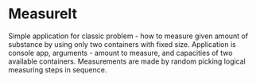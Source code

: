 # MeasureIt

Simple application for classic problem - how to measure given amount of substance by using only two containers with fixed size.
Application is console app, arguments - amount to measure, and capacities of two available containers.
Measurements are made by random picking logical measuring steps in sequence.
